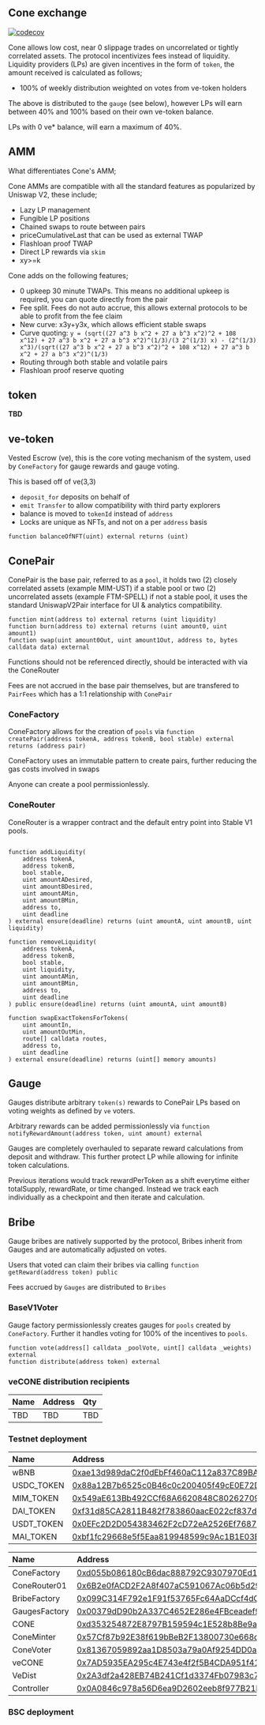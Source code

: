 ## Cone exchange

[![codecov](https://codecov.io/gh/cone-exchange/cone-contracts/branch/master/graph/badge.svg?token=U94WAFLRT7)](https://codecov.io/gh/cone-exchange/cone-contracts)

Cone allows low cost, near 0 slippage trades on uncorrelated or tightly correlated assets. The protocol incentivizes
fees instead of liquidity. Liquidity providers (LPs) are given incentives in the form of `token`, the amount received is
calculated as follows;

* 100% of weekly distribution weighted on votes from ve-token holders

The above is distributed to the `gauge` (see below), however LPs will earn between 40% and 100% based on their own
ve-token balance.

LPs with 0 ve* balance, will earn a maximum of 40%.

## AMM

What differentiates Cone's AMM;

Cone AMMs are compatible with all the standard features as popularized by Uniswap V2, these include;

* Lazy LP management
* Fungible LP positions
* Chained swaps to route between pairs
* priceCumulativeLast that can be used as external TWAP
* Flashloan proof TWAP
* Direct LP rewards via `skim`
* xy>=k

Cone adds on the following features;

* 0 upkeep 30 minute TWAPs. This means no additional upkeep is required, you can quote directly from the pair
* Fee split. Fees do not auto accrue, this allows external protocols to be able to profit from the fee claim
* New curve: x3y+y3x, which allows efficient stable swaps
* Curve
  quoting: `y = (sqrt((27 a^3 b x^2 + 27 a b^3 x^2)^2 + 108 x^12) + 27 a^3 b x^2 + 27 a b^3 x^2)^(1/3)/(3 2^(1/3) x) - (2^(1/3) x^3)/(sqrt((27 a^3 b x^2 + 27 a b^3 x^2)^2 + 108 x^12) + 27 a^3 b x^2 + 27 a b^3 x^2)^(1/3)`
* Routing through both stable and volatile pairs
* Flashloan proof reserve quoting

## token

**TBD**

## ve-token

Vested Escrow (ve), this is the core voting mechanism of the system, used by `ConeFactory` for gauge rewards and gauge
voting.

This is based off of ve(3,3)

* `deposit_for` deposits on behalf of
* `emit Transfer` to allow compatibility with third party explorers
* balance is moved to `tokenId` instead of `address`
* Locks are unique as NFTs, and not on a per `address` basis

```
function balanceOfNFT(uint) external returns (uint)
```

## ConePair

ConePair is the base pair, referred to as a `pool`, it holds two (2) closely correlated assets (example MIM-UST) if a
stable pool or two (2) uncorrelated assets (example FTM-SPELL) if not a stable pool, it uses the standard UniswapV2Pair
interface for UI & analytics compatibility.

```
function mint(address to) external returns (uint liquidity)
function burn(address to) external returns (uint amount0, uint amount1)
function swap(uint amount0Out, uint amount1Out, address to, bytes calldata data) external
```

Functions should not be referenced directly, should be interacted with via the ConeRouter

Fees are not accrued in the base pair themselves, but are transfered to `PairFees` which has a 1:1 relationship
with `ConePair`

### ConeFactory

ConeFactory allows for the creation of `pools`
via ```function createPair(address tokenA, address tokenB, bool stable) external returns (address pair)```

ConeFactory uses an immutable pattern to create pairs, further reducing the gas costs involved in swaps

Anyone can create a pool permissionlessly.

### ConeRouter

ConeRouter is a wrapper contract and the default entry point into Stable V1 pools.

```

function addLiquidity(
    address tokenA,
    address tokenB,
    bool stable,
    uint amountADesired,
    uint amountBDesired,
    uint amountAMin,
    uint amountBMin,
    address to,
    uint deadline
) external ensure(deadline) returns (uint amountA, uint amountB, uint liquidity)

function removeLiquidity(
    address tokenA,
    address tokenB,
    bool stable,
    uint liquidity,
    uint amountAMin,
    uint amountBMin,
    address to,
    uint deadline
) public ensure(deadline) returns (uint amountA, uint amountB)

function swapExactTokensForTokens(
    uint amountIn,
    uint amountOutMin,
    route[] calldata routes,
    address to,
    uint deadline
) external ensure(deadline) returns (uint[] memory amounts)

```

## Gauge

Gauges distribute arbitrary `token(s)` rewards to ConePair LPs based on voting weights as defined by `ve` voters.

Arbitrary rewards can be added permissionlessly
via ```function notifyRewardAmount(address token, uint amount) external```

Gauges are completely overhauled to separate reward calculations from deposit and withdraw. This further protect LP
while allowing for infinite token calculations.

Previous iterations would track rewardPerToken as a shift everytime either totalSupply, rewardRate, or time changed.
Instead we track each individually as a checkpoint and then iterate and calculation.

## Bribe

Gauge bribes are natively supported by the protocol, Bribes inherit from Gauges and are automatically adjusted on votes.

Users that voted can claim their bribes via calling ```function getReward(address token) public```

Fees accrued by `Gauges` are distributed to `Bribes`

### BaseV1Voter

Gauge factory permissionlessly creates gauges for `pools` created by `ConeFactory`. Further it handles voting for 100%
of the incentives to `pools`.

```
function vote(address[] calldata _poolVote, uint[] calldata _weights) external
function distribute(address token) external
```

### veCONE distribution recipients

| Name | Address | Qty |
|:-----|:--------|:----|
| TBD   | TBD     | TBD |

### Testnet deployment

| Name       | Address                                                                                                                           |
|:-----------|:----------------------------------------------------------------------------------------------------------------------------------|
| wBNB       | [0xae13d989daC2f0dEbFf460aC112a837C89BAa7cd](https://testnet.bscscan.com/address/0xae13d989daC2f0dEbFf460aC112a837C89BAa7cd#code) |
| USDC_TOKEN | [0x88a12B7b6525c0B46c0c200405f49cE0E72D71Aa](https://testnet.bscscan.com/address/0x88a12B7b6525c0B46c0c200405f49cE0E72D71Aa#code) |
| MIM_TOKEN  | [0x549aE613Bb492CCf68A6620848C80262709a1fb4](https://testnet.bscscan.com/address/0x549aE613Bb492CCf68A6620848C80262709a1fb4#code) |
| DAI_TOKEN  | [0xf31d85CA2811B482f783860aacE022cf837dF7fE](https://testnet.bscscan.com/address/0xf31d85CA2811B482f783860aacE022cf837dF7fE#code) |
| USDT_TOKEN | [0x0EFc2D2D054383462F2cD72eA2526Ef7687E1016](https://testnet.bscscan.com/address/0x0EFc2D2D054383462F2cD72eA2526Ef7687E1016#code) |
| MAI_TOKEN  | [0xbf1fc29668e5f5Eaa819948599c9Ac1B1E03E75F](https://testnet.bscscan.com/address/0xbf1fc29668e5f5Eaa819948599c9Ac1B1E03E75F#code) |

| Name                 | Address                                                                                                                            |
|:---------------------|:-----------------------------------------------------------------------------------------------------------------------------------|
| ConeFactory          | [0xd055b086180cB6dac888792C9307970Ed10CF137](https://testnet.bscscan.com/address/0xd055b086180cB6dac888792C9307970Ed10CF137#code)  |
| ConeRouter01         | [0x6B2e0fACD2F2A8f407aC591067Ac06b5d29247E4](https://testnet.bscscan.com/address/0x6B2e0fACD2F2A8f407aC591067Ac06b5d29247E4#code)  |
| BribeFactory         | [0x099C314F792e1F91f53765Fc64AaDCcf4dCf1538](https://testnet.bscscan.com/address/0x099C314F792e1F91f53765Fc64AaDCcf4dCf1538#code)  |
| GaugesFactory        | [0x00379dD90b2A337C4652E286e4FBceadef940a21](https://testnet.bscscan.com/address/0x00379dD90b2A337C4652E286e4FBceadef940a21#code)  |
| CONE                 | [0xd353254872E8797B159594c1E528b8Be9a6cb1F8](https://testnet.bscscan.com/address/0xd353254872E8797B159594c1E528b8Be9a6cb1F8#code)  |
| ConeMinter           | [0x57Cf87b92E38f619bBeB2F13800730e668d69d7D](https://testnet.bscscan.com/address/0x57Cf87b92E38f619bBeB2F13800730e668d69d7D#code)  |
| ConeVoter            | [0x81367059892aa1D8503a79a0Af9254DD0a09afBF](https://testnet.bscscan.com/address/0x81367059892aa1D8503a79a0Af9254DD0a09afBF#code)  |
| veCONE               | [0x7AD5935EA295c4E743e4f2f5B4CDA951f41223c2](https://testnet.bscscan.com/address/0x7AD5935EA295c4E743e4f2f5B4CDA951f41223c2#code)  |
| VeDist               | [0x2A3df2a428EB74B241Cf1d3374Fb07983c7059F3](https://testnet.bscscan.com/address/0x2A3df2a428EB74B241Cf1d3374Fb07983c7059F3#code)  |
| Controller           | [0x0A0846c978a56D6ea9D2602eeb8f977B21F3207F](https://testnet.bscscan.com/address/0x0A0846c978a56D6ea9D2602eeb8f977B21F3207F#code)  |

### BSC deployment

